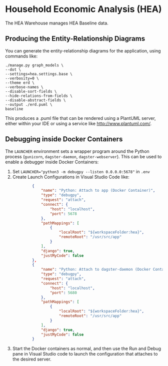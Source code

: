 # Household Economic Analysis (HEA)

The HEA Warehouse manages HEA Baseline data.

## Producing the Entity-Relationship Diagrams

You can generate the entity-relationship diagrams for the application,
using commands like:

```
./manage.py graph_models \
--dot \
--settings=hea.settings.base \
--verbosity=0 \
--theme erd \
--verbose-names \
--disable-sort-fields \
--hide-relations-from-fields \
--disable-abstract-fields \
--output ./erd.puml \
baseline
```

This produces a .puml file that can be rendered using a PlantUML
server, either within your IDE or using a service like http://www.plantuml.com/.

## Debugging inside Docker Containers

The `LAUNCHER` environment sets a wrapper program around the Python process
(`gunicorn`, `dagster-daemon`, `dagster-webserver`). This can be used to
enable a debugger inside Docker Containers:

1. Set `LAUNCHER="python3 -m debugpy --listen 0.0.0.0:5678"` in `.env`
2. Create Launch Configurations in Visual Studio Code like:

```json
			{
				"name": "Python: Attach to app (Docker Container)",
				"type": "debugpy",
				"request": "attach",
				"connect": {
					"host": "localhost",
					"port": 5678
				},
				"pathMappings": [
					{
						"localRoot": "${workspaceFolder:hea}",
						"remoteRoot": "/usr/src/app"
					}
				],
				"django": true,
				"justMyCode": false
			},
			{
				"name": "Python: Attach to dagster-daemon (Docker Container)",
				"type": "debugpy",
				"request": "attach",
				"connect": {
					"host": "localhost",
					"port": 5680
				},
				"pathMappings": [
					{
						"localRoot": "${workspaceFolder:hea}",
						"remoteRoot": "/usr/src/app"
					}
				],
				"django": true,
				"justMyCode": false
			}
```

3. Start the Docker containers as normal, and then use the Run and Debug
pane in Visual Studio code to launch the configuration that attaches to
the desired server.